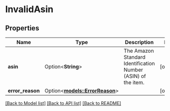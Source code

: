 # InvalidAsin

## Properties

Name | Type | Description | Notes
------------ | ------------- | ------------- | -------------
**asin** | Option<**String**> | The Amazon Standard Identification Number (ASIN) of the item. | [optional]
**error_reason** | Option<[**models::ErrorReason**](ErrorReason.md)> |  | [optional]

[[Back to Model list]](../README.md#documentation-for-models) [[Back to API list]](../README.md#documentation-for-api-endpoints) [[Back to README]](../README.md)


